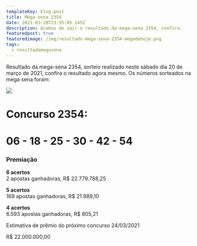 ```yaml
---
templateKey: blog-post
title: Mega-sena 2354
date: 2021-03-20T23:55:05.145Z
description: Acabou de sair o resultado da mega-sena 2354, confira.
featuredpost: true
featuredimage: /img/resultado-mega-sena-2354-megadehoje.png
tags:
  - resultadomegasena
---
```

Resultado da mega-sena 2354, sorteio realizado neste sábado dia 20 de março de 2021, confira o resultado agora mesmo. Os números sorteados na mega sena foram:

![](/img/resultado-mega-sena-2354-megadehoje.svg)

# Concurso 2354:

# 06 - 18 - 25 - 30 - 42 - 54

### Premiação

**6 acertos**\
2 apostas ganhadoras, R$ 22.779.788,25

**5 acertos**\
169 apostas ganhadoras, R$ 21.989,10

**4 acertos**\
6.593 apostas ganhadoras, R$ 805,21



Estimativa de prêmio do próximo concurso 24/03/2021

R$ 22.000.000,00